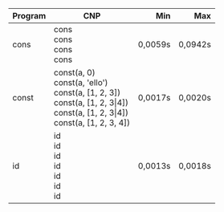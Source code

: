 Program | CNP | Min | Max
--- | --- | ---: | ---:
cons | cons<br/>cons<br/>cons<br/>cons | 0,0059s | 0,0942s
const | const(a, 0)<br/>const(a, 'ello')<br/>const(a, [1, 2, 3])<br/>const(a, [1, 2, 3\|4])<br/>const(a, [1, 2, 3\|4])<br/>const(a, [1, 2, 3, 4]) | 0,0017s | 0,0020s
id | id<br/>id<br/>id<br/>id<br/>id<br/>id<br/>id | 0,0013s | 0,0018s
